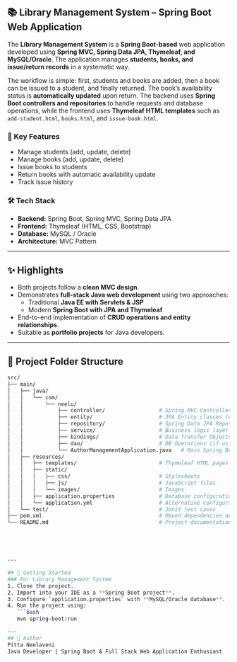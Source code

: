 ## 📚 Library Management System – Spring Boot Web Application

The **Library Management System** is a **Spring Boot-based** web application developed using **Spring MVC, Spring Data JPA, Thymeleaf, and MySQL/Oracle**. The application manages **students, books, and issue/return records** in a systematic way.  

The workflow is simple: first, students and books are added, then a book can be issued to a student, and finally returned. The book’s availability status is **automatically updated** upon return. The backend uses **Spring Boot controllers and repositories** to handle requests and database operations, while the frontend uses **Thymeleaf HTML templates** such as `add-student.html`, `books.html`, and `issue-book.html`.

### 🔑 Key Features
- Manage students (add, update, delete)  
- Manage books (add, update, delete)  
- Issue books to students  
- Return books with automatic availability update  
- Track issue history  

### 🛠 Tech Stack
- **Backend:** Spring Boot, Spring MVC, Spring Data JPA  
- **Frontend:** Thymeleaf (HTML, CSS, Bootstrap)  
- **Database:** MySQL / Oracle  
- **Architecture:** MVC Pattern  

---

## ✨ Highlights

- Both projects follow a **clean MVC design**.  
- Demonstrates **full-stack Java web development** using two approaches:  
  - Traditional **Java EE with Servlets & JSP**  
  - Modern **Spring Boot with JPA and Thymeleaf**  
- End-to-end implementation of **CRUD operations and entity relationships**.  
- Suitable as **portfolio projects** for Java developers.  

---
## 📂 Project Folder Structure
```bash
src/
├── main/
│   ├── java/
│   │   └── com/
│   │       └── neelu/
│   │           ├── controller/                 # Spring MVC Controllers (AuthorController.java)
│   │           ├── entity/                     # JPA Entity classes (Author.java)
│   │           ├── repository/                 # Spring Data JPA Repositories (AuthorRepository.java)
│   │           ├── service/                    # Business logic layer (AuthorService.java)
│   │           ├── bindings/                   # Data Transfer Objects (AuthorRegisterRequest.java, AuthorResponse.java)
│   │           ├── dao/                        # DB Operations (if using custom DAO layer)
│   │           └── AuthorManagementApplication.java   # Main Spring Boot Application
│   ├── resources/
│   │   ├── templates/                          # Thymeleaf HTML pages (author-form.html, authors.html)
│   │   ├── static/
│   │   │   ├── css/                            # Stylesheets
│   │   │   ├── js/                             # JavaScript files
│   │   │   └── images/                         # Images
│   │   ├── application.properties              # Database configurations
│   │   └── application.yml                     # Alternative configuration (optional)
│   └── test/                                   # JUnit test cases
├── pom.xml                                     # Maven dependencies and build file
└── README.md                                   # Project documentation





---

## 🚀 Getting Started
### For Library Management System
1. Clone the project.  
2. Import into your IDE as a **Spring Boot project**.  
3. Configure `application.properties` with **MySQL/Oracle database**.  
4. Run the project using:  
   ```bash
   mvn spring-boot:run

---
## 👤 Author  
Pitta Neelaveni  
Java Developer | Spring Boot & Full Stack Web Application Enthusiast  

